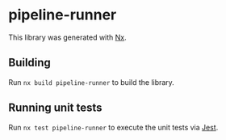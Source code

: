# pipeline-runner

This library was generated with [Nx](https://nx.dev).

## Building

Run `nx build pipeline-runner` to build the library.

## Running unit tests

Run `nx test pipeline-runner` to execute the unit tests via [Jest](https://jestjs.io).
